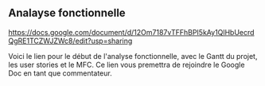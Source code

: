 ## Analayse fonctionnelle
https://docs.google.com/document/d/12Om7187vTFFhBPI5kAy1QlHbUecrdQgRE1TCZWJZWc8/edit?usp=sharing

Voici le lien pour le début de l'analyse fonctionnelle, avec le Gantt du projet, les user stories et le MFC. Ce lien vous premettra de rejoindre le Google Doc en tant que commentateur.